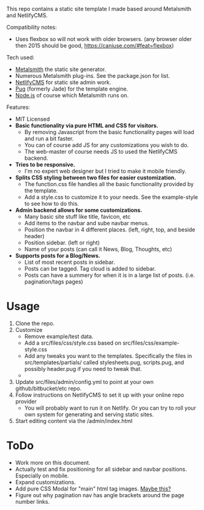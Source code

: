 This repo contains a static site template I made based around Metalsmith and NetlifyCMS.

Compatibility notes:
* Uses flexbox so will not work with older browsers. (any browser older then 2015 should be good, https://caniuse.com/#feat=flexbox) 

Tech used:
* [Metalsmith](https://metalsmith.io/) the static site generator.
* Numerous Metalsmith plug-ins. See the package.json for list.
* [NetlifyCMS](https://www.netlifycms.org/) for static site admin work.
* [Pug](https://pugjs.org/api/getting-started.html) (formerly Jade) for the template engine.
* [Node.js](https://nodejs.org/en/) of course which Metalsmith runs on.

Features:
* MIT Licensed
* __Basic functionality via pure HTML and CSS for visitors.__
    * By removing Javascript from the basic functionality pages will load and run a bit faster. 
    * You can of course add JS for any customizations you wish to do. 
    * The web-master of course needs JS to used the NetlifyCMS backend.
* __Tries to be responsive.__
    * I'm no expert web designer but I tried to make it mobile friendly.
* __Splits CSS styling between two files for easier customization.__
    * The function.css file handles all the basic functionality provided by the template.
    * Add a style.css to customize it to your needs. See the example-style to see how to do this.
* __Admin backend allows for some customizations.__
    * Many basic site stuff like title, favicon, etc
    * Add items to the navbar and sube navbar menus.
    * Position the navbar in 4 different places. (left, right, top, and beside header)
    * Position sidebar. (left or right)
    * Name of your posts (can call it News, Blog, Thoughts, etc)
* __Supports posts for a Blog/News.__
    * List of most recent posts in sidebar.
    * Posts can be tagged. Tag cloud is added to sidebar.
    * Posts can have a summery for when it is in a large list of posts. (i.e. pagination/tags pages)
    
# Usage

1. Clone the repo.
1. Customize
    * Remove example/test data.
    * Add a src/files/css/style.css based on src/files/css/example-style.css
    * Add any tweaks you want to the templates. Specifically the files in src/templates/partials/ called stylesheets.pug, scripts.pug, and possibly header.pug if you need to tweak that.
    * 
1. Update src/files/admin/config.yml to point at your own github/bitbucket/etc repo.
1. Follow instructions on NetlifyCMS to set it up with your online repo provider
    * You will probably want to run it on Netlify. Or you can try to roll your own system for generating and serving static sites.
1. Start editing content via the /admin/index.html

# ToDo
* Work more on this document.
* Actually test and fix positioning for all sidebar and navbar positions. Especially on mobile.
* Expand customizations.
* Add pure CSS Modal for "main" html tag images. [Maybe this?](https://codepen.io/Idered/pen/vytkH)
* Figure out why pagination nav has angle brackets around the page number links.

